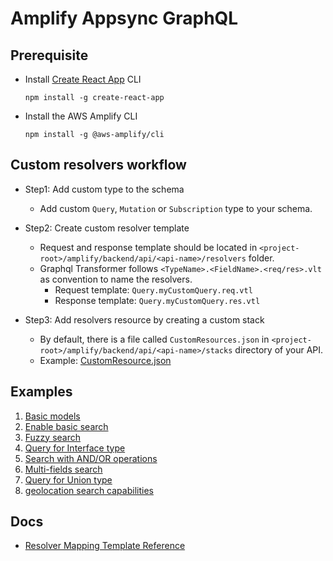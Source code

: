 # Amplify Appsync GraphQL

## Prerequisite
* Install [Create React App](https://github.com/facebook/create-react-app#creating-an-app) CLI
	```
	npm install -g create-react-app
	```
* Install the AWS Amplify CLI
	```
	npm install -g @aws-amplify/cli
	```

## Custom resolvers workflow

* Step1: Add custom type to the schema
    * Add custom `Query`, `Mutation` or `Subscription` type to your schema.

* Step2: Create custom resolver template
    * Request and response template should be located in `<project-root>/amplify/backend/api/<api-name>/resolvers` folder.
    * Graphql Transformer follows `<TypeName>.<FieldName>.<req/res>.vlt` as convention to name the resolvers.
        * Request template: `Query.myCustomQuery.req.vtl`
        * Response template: `Query.myCustomQuery.res.vtl`

* Step3: Add resolvers resource by creating a custom stack
    *  By default, there is a file called `CustomResources.json` in `<project-root>/amplify/backend/api/<api-name>/stacks` directory of your API.
    * Example: [CustomResource.json](examples/CustomResource.json)

## Examples
1. [Basic models](docs/basic.md)
2. [Enable basic search](docs/search.md)
3. [Fuzzy search](docs/fuzzysearch.md)
4. [Query for Interface type](docs/interfacetype.md)
5. [Search with AND/OR operations]()
6. [Multi-fields search]()
7. [Query for Union type](docs/uniontype.md)
8. [geolocation search capabilities](https://docs.amplify.aws/cli/graphql-transformer/resolvers#add-a-custom-geolocation-search-resolver-that-targets-an-elasticsearch-domain-created-by-searchable)

## Docs
* [Resolver Mapping Template Reference](https://docs.aws.amazon.com/appsync/latest/devguide/resolver-mapping-template-reference.html)